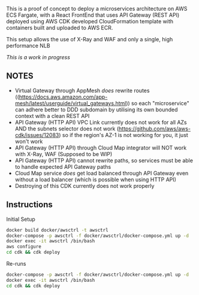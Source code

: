 This is a proof of concept to deploy a microservices architecture
on AWS ECS Fargate, with a React FrontEnd that uses API Gateway (REST API)
deployed using AWS CDK developed CloudFormation template with containers
built and uploaded to AWS ECR.

This setup allows the use of X-Ray and WAF and only a single, high performance
NLB

*This is a work in progress*

## NOTES
- Virtual Gateway through AppMesh *does* rewrite routes ((https://docs.aws.amazon.com/app-mesh/latest/userguide/virtual_gateways.html))
  so each "microservice" can adhere better to DDD subdomain by utilising its own bounded context with a clean REST API 
- API Gateway (HTTP API) VPC Link currently does not work for all AZs AND the subnets selector does not work (https://github.com/aws/aws-cdk/issues/12083)
  so if the region's AZ-1 is not working for you, it just won't work
- API Gateway (HTTP API) through Cloud Map integrator will NOT work with X-Ray, WAF (Supposed to be WIP)
- API Gateway (HTTP API) cannot rewrite paths, so services must be able to handle
  expected API Gateway paths
- Cloud Map service *does* get load balanced through API Gateway even without a load balancer (which is possible when using HTTP API)
- Destroying of this CDK currently does not work properly 

## Instructions
Initial Setup
```bash
docker build docker/awsctrl -t awsctrl
docker-compose -p awsctrl -f docker/awsctrl/docker-compose.yml up -d
docker exec -it awsctrl /bin/bash
aws configure
cd cdk && cdk deploy
```

Re-runs
```bash
docker-compose -p awsctrl -f docker/awsctrl/docker-compose.yml up -d
docker exec -it awsctrl /bin/bash
cd cdk && cdk deploy
```